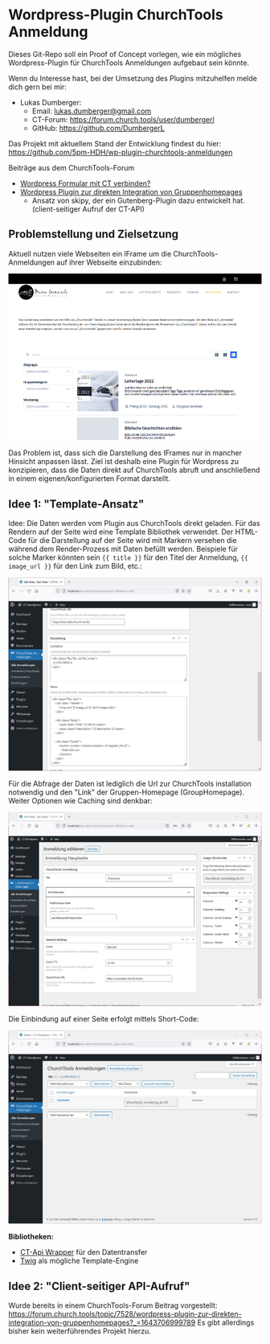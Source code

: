 # Wordpress-Plugin ChurchTools Anmeldung

Dieses Git-Repo soll ein Proof of Concept vorlegen, wie ein mögliches Wordpress-Plugin für ChurchTools Anmeldungen aufgebaut sein könnte.

Wenn du Interesse hast, bei der Umsetzung des Plugins mitzuhelfen melde dich gern bei mir:

* Lukas Dumberger:
  * Email: lukas.dumberger@gmail.com
  * CT-Forum: https://forum.church.tools/user/dumbergerl
  * GitHub: https://github.com/DumbergerL

Das Projekt mit aktuellem Stand der Entwicklung findest du hier: https://github.com/5pm-HDH/wp-plugin-churchtools-anmeldungen

Beiträge aus dem ChurchTools-Forum
* [Wordpress Formular mit CT verbinden?](https://forum.church.tools/topic/8130/wordpress-formular-mit-ct-verbinden/4)
* [Wordpress Plugin zur direkten Integration von Gruppenhomepages](https://forum.church.tools/topic/7528/wordpress-plugin-zur-direkten-integration-von-gruppenhomepages?_=1643706999789)
   * Ansatz von skipy, der ein Gutenberg-Plugin dazu entwickelt hat. (client-seitiger Aufruf der CT-API)

## Problemstellung und Zielsetzung

Aktuell nutzen viele Webseiten ein IFrame um die ChurchTools-Anmeldungen auf ihrer Webseite einzubinden:

![Beispiel Webseite](docs/Website-IFrame.PNG)

Das Problem ist, dass sich die Darstellung des IFrames nur in mancher Hinsicht anpassen lässt. Ziel ist deshalb eine Plugin für Wordpress zu konzipieren, dass die Daten direkt auf ChurchTools abruft und anschließend in einem eigenen/konfigurierten Format darstellt.

## Idee 1: "Template-Ansatz"

Idee: Die Daten werden vom Plugin aus ChurchTools direkt geladen. Für das Rendern auf der Seite wird eine Template Bibliothek verwendet. Der HTML-Code für die Darstellung auf der Seite wird mit Markern versehen die während dem Render-Prozess mit Daten befüllt werden. Beispiele für solche Marker könnten sein `{{ title }}` für den Titel der Anmeldung, `{{ image_url }}` für den Link zum Bild, etc.:

![Anmeldung bearbeiten](docs/MockUpDetail2.jpeg)

Für die Abfrage der Daten ist lediglich die Url zur ChurchTools installation notwendig und den "Link" der Gruppen-Homepage (GroupHomepage). Weiter Optionen wie Caching sind denkbar:

![Anmeldung bearbeiten](docs/MockUpDetail1.jpeg)

Die Einbindung auf einer Seite erfolgt mittels Short-Code:

![Uebersicht](docs/MockUpOverview.jpeg)

**Bibliotheken:**

* [CT-Api Wrapper](https://github.com/5pm-HDH/churchtools-api) für den Datentransfer
* [Twig](https://twig.symfony.com/) als mögliche Template-Engine

## Idee 2: "Client-seitiger API-Aufruf"

Wurde bereits in einem ChurchTools-Forum Beitrag vorgestellt: https://forum.church.tools/topic/7528/wordpress-plugin-zur-direkten-integration-von-gruppenhomepages?_=1643706999789 Es gibt allerdings bisher kein weiterführendes Projekt hierzu.
